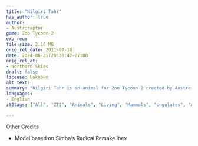 ```yaml
---
title: "Nilgiri Tahr"
has_author: true
author: 
- Austroraptor
game: Zoo Tycoon 2
exp_req: 
file_size: 2.16 MB
orig_rel_date: 2011-07-18
date: 2024-06-25T20:30:47-07:00
orig_rel_at: 
- Northern Skies
draft: false
license: Unknown
alt_text: 
summary: "Nilgiri Tahr is an animal for Zoo Tycoon 2 created by Austroraptor."
languages:
- English
zt2tags: ["All", "ZT2", "Animals", "Living", "Mammals", "Ungulates", "Asian"]

---
```



Other Credits


- Model based on Simba's Radical Remake Ibex